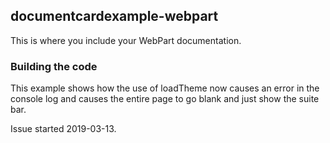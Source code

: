 ## documentcardexample-webpart

This is where you include your WebPart documentation.

### Building the code

This example shows how the use of loadTheme now causes an error in the console log and causes the entire page to go blank and just show the suite bar.  

Issue started 2019-03-13.
